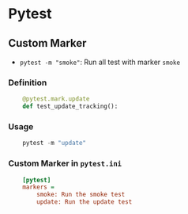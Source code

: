 # Pytest


## Custom Marker
- `pytest -m "smoke"`: Run all test with marker `smoke`

### Definition
```python
    @pytest.mark.update
    def test_update_tracking():
```

### Usage
```python
    pytest -m "update"
```

### Custom Marker in `pytest.ini`
```ini
    [pytest]
    markers =
        smoke: Run the smoke test
        update: Run the update test
```
